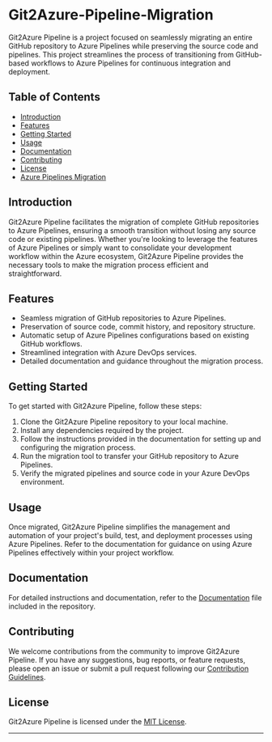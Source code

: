 # Git2Azure-Pipeline-Migration


Git2Azure Pipeline is a project focused on seamlessly migrating an entire GitHub repository to Azure Pipelines while preserving the source code and pipelines. This project streamlines the process of transitioning from GitHub-based workflows to Azure Pipelines for continuous integration and deployment.

## Table of Contents
- [Introduction](#introduction)
- [Features](#features)
- [Getting Started](#getting-started)
- [Usage](#usage)
- [Documentation](#documentation)
- [Contributing](#contributing)
- [License](#license)
- [Azure Pipelines Migration](#azure-pipelines-migration)

## Introduction
Git2Azure Pipeline facilitates the migration of complete GitHub repositories to Azure Pipelines, ensuring a smooth transition without losing any source code or existing pipelines. Whether you're looking to leverage the features of Azure Pipelines or simply want to consolidate your development workflow within the Azure ecosystem, Git2Azure Pipeline provides the necessary tools to make the migration process efficient and straightforward.

## Features
- Seamless migration of GitHub repositories to Azure Pipelines.
- Preservation of source code, commit history, and repository structure.
- Automatic setup of Azure Pipelines configurations based on existing GitHub workflows.
- Streamlined integration with Azure DevOps services.
- Detailed documentation and guidance throughout the migration process.

## Getting Started
To get started with Git2Azure Pipeline, follow these steps:
1. Clone the Git2Azure Pipeline repository to your local machine.
2. Install any dependencies required by the project.
3. Follow the instructions provided in the documentation for setting up and configuring the migration process.
4. Run the migration tool to transfer your GitHub repository to Azure Pipelines.
5. Verify the migrated pipelines and source code in your Azure DevOps environment.

## Usage
Once migrated, Git2Azure Pipeline simplifies the management and automation of your project's build, test, and deployment processes using Azure Pipelines. Refer to the documentation for guidance on using Azure Pipelines effectively within your project workflow.

## Documentation
For detailed instructions and documentation, refer to the [Documentation](documentation.md) file included in the repository.

## Contributing
We welcome contributions from the community to improve Git2Azure Pipeline. If you have any suggestions, bug reports, or feature requests, please open an issue or submit a pull request following our [Contribution Guidelines](CONTRIBUTING.md).

## License
Git2Azure Pipeline is licensed under the [MIT License](LICENSE).

---


